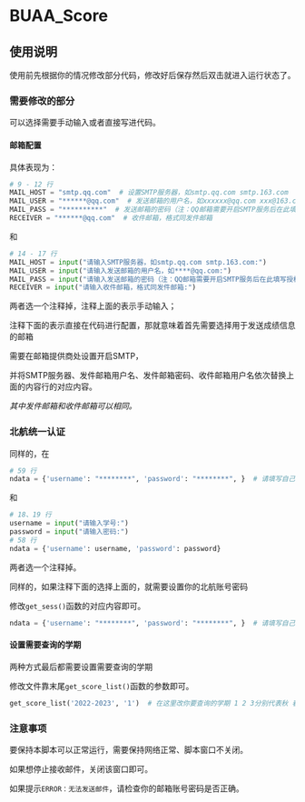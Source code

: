 # BUAA_Score

## 使用说明

使用前先根据你的情况修改部分代码，修改好后保存然后双击就进入运行状态了。

### 需要修改的部分

可以选择需要手动输入或者直接写进代码。

#### 邮箱配置

具体表现为：

```python
# 9 - 12 行
MAIL_HOST = "smtp.qq.com"  # 设置SMTP服务器，如smtp.qq.com smtp.163.com
MAIL_USER = "******@qq.com"  # 发送邮箱的用户名，如xxxxxx@qq.com xxx@163.com
MAIL_PASS = "**********"  # 发送邮箱的密码（注：QQ邮箱需要开启SMTP服务后在此填写授权码）
RECEIVER = "******@qq.com"  # 收件邮箱，格式同发件邮箱
```

和

```python
# 14 - 17 行
MAIL_HOST = input("请输入SMTP服务器，如smtp.qq.com smtp.163.com:")
MAIL_USER = input("请输入发送邮箱的用户名，如****@qq.com:")
MAIL_PASS = input("请输入发送邮箱的密码（注：QQ邮箱需要开启SMTP服务后在此填写授权码）:")
RECEIVER = input("请输入收件邮箱，格式同发件邮箱:")
```

两者选一个注释掉，注释上面的表示手动输入；

注释下面的表示直接在代码进行配置，那就意味着首先需要选择用于发送成绩信息的邮箱

需要在邮箱提供商处设置开启SMTP，

并将SMTP服务器、发件邮箱用户名、发件邮箱密码、收件邮箱用户名依次替换上面的内容行的对应内容。

*其中发件邮箱和收件邮箱可以相同。*

### 北航统一认证

同样的，在

```python
# 59 行
ndata = {'username': "********", 'password': "********", }  # 请填写自己的学号和密码
```

和

```python
# 18、19 行
username = input("请输入学号:")
password = input("请输入密码:")
# 58 行
ndata = {'username': username, 'password': password}
```

两者选一个注释掉。

同样的，如果注释下面的选择上面的，就需要设置你的北航账号密码

修改`get_sess()`函数的对应内容即可。

```python
ndata = {'username': "********", 'password': "********", }  # 请填写自己的学号和密码
```

#### 设置需要查询的学期

两种方式最后都需要设置需要查询的学期 

修改文件靠末尾`get_score_list()`函数的参数即可。

```python
get_score_list('2022-2023', '1')  # 在这里改你要查询的学期 1 2 3分别代表秋 春 夏季学期
```

### 注意事项

要保持本脚本可以正常运行，需要保持网络正常、脚本窗口不关闭。

如果想停止接收邮件，关闭该窗口即可。

如果提示`ERROR：无法发送邮件`，请检查你的邮箱账号密码是否正确。
